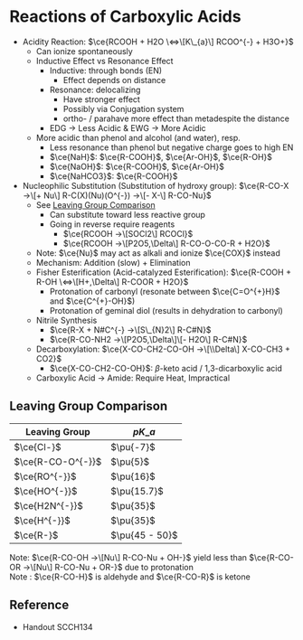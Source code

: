 # Reactions of Carboxylic Acids

* Acidity Reaction: $\ce{RCOOH + H2O \<=>\[K\_{a}\] RCOO^{-} + H3O+}$
  * Can ionize spontaneously
  * Inductive Effect vs Resonance Effect
    * Inductive: through bonds (EN)
      * Effect depends on distance
    * Resonance: delocalizing
      * Have stronger effect
      * Possibly via Conjugation system
      * ortho- / parahave more effect than metadespite the distance
    * EDG → Less Acidic & EWG → More Acidic
  * More acidic than phenol and alcohol (and water), resp.
    * Less resonance than phenol but negative charge goes to high EN
    * $\ce{NaH}$: $\ce{R-COOH}$, $\ce{Ar-OH}$, $\ce{R-OH}$
    * $\ce{NaOH}$: $\ce{R-COOH}$, $\ce{Ar-OH}$
    * $\ce{NaHCO3}$: $\ce{R-COOH}$
* Nucleophilic Substitution (Substitution of hydroxy group): $\ce{R-CO-X ->\[+ Nu\] R-C(X)(Nu)(O^{-}) ->\[- X-\] R-CO-Nu}$
  * See [Leaving Group Comparison](09B%20-%20Reactions%20of%20Carboxylic%20Acids.md#leaving-group-comparison)
    * Can substitute toward less reactive group
    * Going in reverse require reagents
      * $\ce{RCOOH ->\[SOCl2\] RCOCl}$
      * $\ce{RCOOH ->\[P2O5,\Delta\] R-CO-O-CO-R + H2O}$
  * Note: $\ce{Nu}$ may act as alkali and ionize $\ce{COX}$ instead
  * Mechanism: Addition (slow) + Elimination
  * Fisher Esterification (Acid-catalyzed Esterification): $\ce{R-COOH + R-OH \<=>\[H+,\Delta\] R-COOR + H2O}$
    * Protonation of carbonyl (resonate between $\ce{C=O^{+}H}$ and $\ce{C^{+}-OH}$)
    * Protonation of geminal diol (results in dehydration to carbonyl)
  * Nitrile Synthesis
    * $\ce{R-X + N#C^{-} ->\[S\_{N}2\] R-C#N}$
    * $\ce{R-CO-NH2 ->\[P2O5,\Delta\]\[- H2O\] R-C#N}$
  * Decarboxylation: $\ce{X-CO-CH2-CO-OH ->\[\\Delta\] X-CO-CH3 + CO2}$
    * $\ce{X-CO-CH2-CO-OH}$: $\beta$-keto acid / 1,3-dicarboxylic acid
  * Carboxylic Acid → Amide: Require Heat, Impractical

## Leaving Group Comparison

|Leaving Group|$pK\_{a}$|
|-------------|--------|
|$\ce{Cl-}$|$\pu{-7}$|
|$\ce{R-CO-O^{-}}$|$\pu{5}$|
|$\ce{RO^{-}}$|$\pu{16}$|
|$\ce{HO^{-}}$|$\pu{15.7}$|
|$\ce{H2N^{-}}$|$\pu{35}$|
|$\ce{H^{-}}$|$\pu{35}$|
|$\ce{R-}$|$\pu{45 - 50}$|

Note: $\ce{R-CO-OH ->\[Nu\] R-CO-Nu + OH-}$ yield less than $\ce{R-CO-OR ->\[Nu\] R-CO-Nu + OR-}$ due to protonation  
Note : $\ce{R-CO-H}$ is aldehyde and $\ce{R-CO-R}$ is ketone

## Reference

* Handout SCCH134
